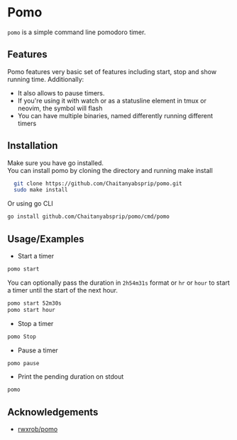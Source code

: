 # Pomo

`pomo` is a simple command line pomodoro timer.

## Features

Pomo features very basic set of features including start, stop and show running
time. Additionally:

- It also allows to pause timers.
- If you're using it with watch or as a statusline element in tmux or neovim,
  the symbol will flash
- You can have multiple binaries, named differently running different timers

## Installation

Make sure you have go installed.  
You can install pomo by cloning the directory and running make install

```bash
  git clone https://github.com/Chaitanyabsprip/pomo.git
  sudo make install
```

Or using go CLI

```sh
go install github.com/Chaitanyabsprip/pomo/cmd/pomo
```

## Usage/Examples

- Start a timer

```sh
pomo start
```

You can optionally pass the duration in `2h54m31s` format or `hr` or `hour` to
start a timer until the start of the next hour.

```sh
pomo start 52m30s
pomo start hour
```

- Stop a timer

```sh
pomo Stop
```

- Pause a timer

```sh
pomo pause
```

- Print the pending duration on stdout

```sh
pomo
```

## Acknowledgements

- [rwxrob/pomo](https://github.com/rwxrob/pomo)

